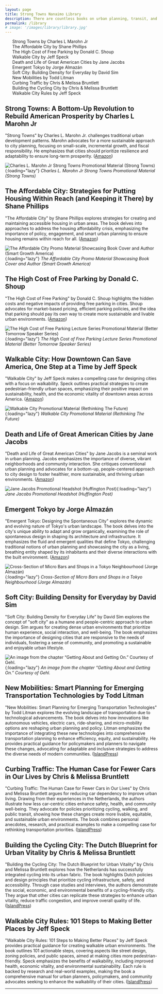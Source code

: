 ```yaml
---
layout: page
title: Strong Towns Nanaimo Library
description: There are countless books on urban planning, transit, and urbanism, in general. Here are a few books we consider to be mandatory for anyone looking to learn more about urbanism. 
permalink: /library
# image: '/images/library/library.jpg'
---
```


<ul id="toc" class="section-nav">
  <li class="toc-entry toc-h2"><a href="#strong-towns-a-bottom-up-revolution-to-rebuild-american-prosperity-by-charles-l-marohn-jr">Strong Towns by Charles L Marohn Jr</a></li>
  <li class="toc-entry toc-h2"><a href="#the-affordable-city-strategies-for-putting-housing-within-reach-and-keeping-it-there-by-shane-phillips">The Affordable City by Shane Phillips</a></li>
  <li class="toc-entry toc-h2"><a href="#the-high-cost-of-free-parking-by-donald-c-shoup">The High Cost of Free Parking by Donald C. Shoup</a></li>
  <li class="toc-entry toc-h2"><a href="#walkable-city-how-downtown-can-save-america-one-step-at-a-time-by-jeff-speck">Walkable City by Jeff Speck</a></li>
  <li class="toc-entry toc-h2"><a href="#death-and-life-of-great-american-cities-by-jane-jacobs">Death and Life of Great American Cities by Jane Jacobs</a></li>
  <li class="toc-entry toc-h2"><a href="#emergent-tokyo-by-jorge-almazán">Emergent Tokyo by Jorge Almazán</a></li>
  <li class="toc-entry toc-h2"><a href="#soft-city-building-density-for-everyday-by-david-sim">Soft City: Building Density for Everyday by David Sim</a></li>
  <li class="toc-entry toc-h2"><a href="#new-mobilities-smart-planning-for-emerging-transportation-technologies-by-todd-litman">New Mobilities by Todd Litman</a></li>
  <li class="toc-entry toc-h2"><a href="#curbing-traffic-the-human-case-for-fewer-cars-in-our-lives-by-chris--melissa-bruntlett">Curbing Traffic by Chris & Melissa Bruntlett</a></li>
  <li class="toc-entry toc-h2"><a href="#building-the-cycling-city-the-dutch-blueprint-for-urban-vitality-by-chris--melissa-bruntlett">Building the Cycling City by Chris & Melissa Bruntlett</a></li>
  <li class="toc-entry toc-h2"><a href="#walkable-city-rules-101-steps-to-making-better-places-by-jeff-speck">Walkable City Rules by Jeff Speck</a></li>
</ul>

## Strong Towns: A Bottom-Up Revolution to Rebuild American Prosperity by Charles L Marohn Jr 

"Strong Towns" by Charles L. Marohn Jr. challenges traditional urban development patterns. Marohn advocates for a more sustainable approach to city planning, focusing on small-scale, incremental growth, and fiscal responsibility. He emphasizes that cities should prioritize resilience and adaptability to ensure long-term prosperity. ([Amazon](https://a.co/d/9QLsuMD))

![Charles L. Marohn Jr Strong Towns Promotional Material (Strong Towns)]({{site.baseurl}}/images/library/strong-towns-charles.jpg){:loading="lazy"}
*Charles L. Marohn Jr Strong Towns Promotional Material (Strong Towns)*

## The Affordable City: Strategies for Putting Housing Within Reach (and Keeping it There) by Shane Phillips 

"The Affordable City" by Shane Phillips explores strategies for creating and maintaining accessible housing in urban areas. The book delves into approaches to address the housing affordability crisis, emphasizing the importance of policy, engagement, and smart urban planning to ensure housing remains within reach for all. ([Amazon](https://a.co/d/d0S9E4z))

![The Affordable City Promo Material Showcasing Book Cover and Author (Smart Growth America)]({{site.baseurl}}/images/library/affordable-city-shane-phillips.jpg){:loading="lazy"}
*The Affordable City Promo Material Showcasing Book Cover and Author (Smart Growth America)*

## The High Cost of Free Parking by Donald C. Shoup

"The High Cost of Free Parking" by Donald C. Shoup highlights the hidden costs and negative impacts of providing free parking in cities. Shoup advocates for market-based pricing, efficient parking policies, and the idea that parking should pay its own way to create more sustainable and livable urban environments. ([Amazon](https://a.co/d/5ZKVUit))

![The High Cost of Free Parking Lecture Series Promotional Material (Better Tomorrow Speaker Series)]({{site.baseurl}}/images/library/free-parking-donald-shoup.jpg){:loading="lazy"}
*The High Cost of Free Parking Lecture Series Promotional Material (Better Tomorrow Speaker Series)*

## Walkable City: How Downtown Can Save America, One Step at a Time by Jeff Speck

"Walkable City" by Jeff Speck makes a compelling case for designing cities with a focus on walkability. Speck outlines practical strategies to create pedestrian-friendly urban spaces, emphasizing their positive impact on sustainability, health, and the economic vitality of downtown areas across America. ([Amazon](https://a.co/d/54Ey8zf))

![Walkable City Promotional Material (Rethinking The Future)]({{site.baseurl}}/images/library/walkable-city-jeff-spek.jpg){:loading="lazy"}
*Walkable City Promotional Material (Rethinking The Future)*

## Death and Life of Great American Cities by Jane Jacobs 

"Death and Life of Great American Cities" by Jane Jacobs is a seminal work in urban planning. Jacobs emphasizes the importance of diverse, vibrant neighborhoods and community interaction. She critiques conventional urban planning and advocates for a bottom-up, people-centered approach to city design to foster healthier, more sustainable, and thriving urban environments. ([Amazon](https://a.co/d/7R6ibsv))

![Jane Jacobs Promotional Headshot (Huffington Post)]({{site.baseurl}}/images/library/death-and-life-jane-jacobs.jpg){:loading="lazy"}
*Jane Jacobs Promotional Headshot (Huffington Post)*

## Emergent Tokyo by Jorge Almazán

"Emergent Tokyo: Designing the Spontaneous City" explores the dynamic and evolving nature of Tokyo's urban landscape. The book delves into the city's unique ability to adapt and grow organically, examining the role of spontaneous design in shaping its architecture and infrastructure. It emphasizes the fluid and emergent qualities that define Tokyo, challenging traditional notions of urban planning and showcasing the city as a living, breathing entity shaped by its inhabitants and their diverse interactions with the built environment. ([Amazon](https://a.co/d/9en6e1J))

![Cross-Section of Micro Bars and Shops in a Tokyo Neighbourhood (Jorge Almazán)]({{site.baseurl}}/images/library/emergent-tokyo.jpeg){:loading="lazy"}
*Cross-Section of Micro Bars and Shops in a Tokyo Neighbourhood (Jorge Almazán)*

## Soft City: Building Density for Everyday by David Sim

"Soft City: Building Density for Everyday Life" by David Sim explores the concept of "soft city" as a humane and people-centric approach to urban design. Sim argues for creating dense urban environments that prioritize human experience, social interaction, and well-being. The book emphasizes the importance of designing cities that are responsive to the needs of individuals, fostering a sense of community, and promoting a sustainable and enjoyable urban lifestyle.

![An image from the chapter “Getting About and Getting On.” Courtesy of Gehl.]({{site.baseurl}}/images/library/soft-city.jpg){:loading="lazy"}
*An image from the chapter “Getting About and Getting On.” Courtesy of Gehl.*

## New Mobilities: Smart Planning for Emerging Transportation Technologies by Todd Litman

"New Mobilities: Smart Planning for Emerging Transportation Technologies" by Todd Litman explores the evolving landscape of transportation due to technological advancements. The book delves into how innovations like autonomous vehicles, electric cars, ride-sharing, and micro-mobility options are reshaping urban planning and policy. Litman emphasizes the importance of integrating these new technologies into comprehensive transportation planning to enhance efficiency, equity, and sustainability. He provides practical guidance for policymakers and planners to navigate these changes, advocating for adaptable and inclusive strategies to address the diverse needs of modern communities. ([IslandPress](https://islandpress.org/books/new-mobilities))

## Curbing Traffic: The Human Case for Fewer Cars in Our Lives by Chris & Melissa Bruntlett

"Curbing Traffic: The Human Case for Fewer Cars in Our Lives" by Chris and Melissa Bruntlett argues for reducing car dependency to improve urban living. Drawing from their experiences in the Netherlands, the authors illustrate how less car-centric cities enhance safety, health, and community well-being. They advocate for policies prioritizing cycling, walking, and public transit, showing how these changes create more livable, equitable, and sustainable urban environments. The book combines personal anecdotes, research, and practical examples to make a compelling case for rethinking transportation priorities. ([IslandPress](https://islandpress.org/books/curbing-traffic))

## Building the Cycling City: The Dutch Blueprint for Urban Vitality by Chris & Melissa Bruntlett

"Building the Cycling City: The Dutch Blueprint for Urban Vitality" by Chris and Melissa Bruntlett explores how the Netherlands has successfully integrated cycling into its urban fabric. The book highlights Dutch policies and design principles that prioritize cycling infrastructure, safety, and accessibility. Through case studies and interviews, the authors demonstrate the social, economic, and environmental benefits of a cycling-friendly city. They argue that other cities can replicate these strategies to enhance urban vitality, reduce traffic congestion, and improve overall quality of life. ([IslandPress](https://islandpress.org/books/building-cycling-city))

## Walkable City Rules: 101 Steps to Making Better Places by Jeff Speck

"Walkable City Rules: 101 Steps to Making Better Places" by Jeff Speck provides practical guidance for creating walkable urban environments. The book outlines 101 actionable steps, covering aspects like street design, zoning policies, and public spaces, aimed at making cities more pedestrian-friendly. Speck emphasizes the benefits of walkability, including improved health, economic vitality, and environmental sustainability. Each rule is backed by research and real-world examples, making the book a comprehensive manual for urban planners, policymakers, and community advocates seeking to enhance the walkability of their cities. ([IslandPress](https://islandpress.org/books/walkable-city-rules))

***